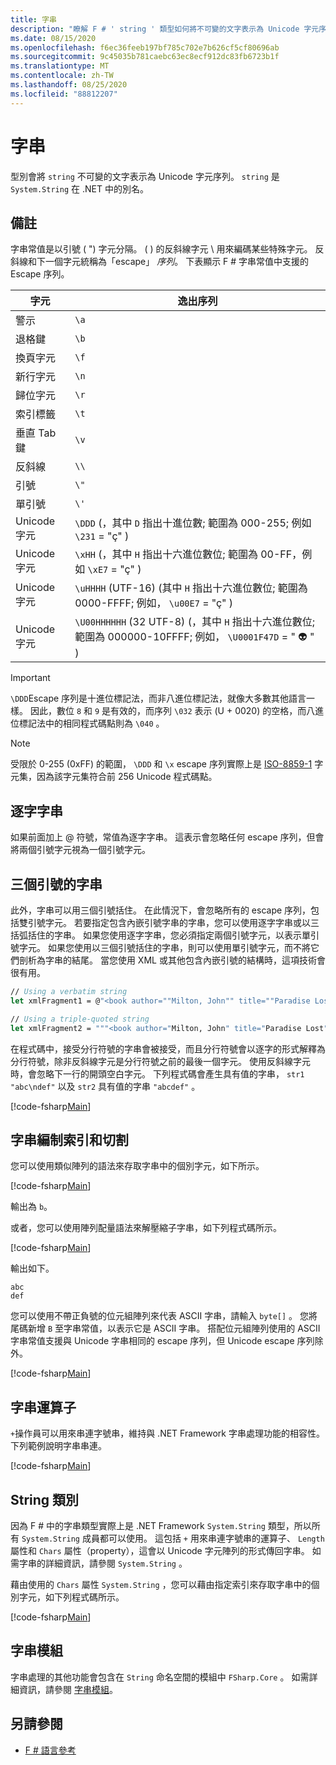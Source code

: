 ```yaml
---
title: 字串
description: "瞭解 F # ' string ' 類型如何將不可變的文字表示為 Unicode 字元序列。"
ms.date: 08/15/2020
ms.openlocfilehash: f6ec36feeb197bf785c702e7b626cf5cf80696ab
ms.sourcegitcommit: 9c45035b781caebc63ec8ecf912dc83fb6723b1f
ms.translationtype: MT
ms.contentlocale: zh-TW
ms.lasthandoff: 08/25/2020
ms.locfileid: "88812207"
---
```

# <a name="strings"></a>字串

型別會將 `string` 不可變的文字表示為 Unicode 字元序列。 `string` 是 `System.String` 在 .NET 中的別名。

## <a name="remarks"></a>備註

字串常值是以引號 ( ") 字元分隔。  ( ) 的反斜線字元 \\ 用來編碼某些特殊字元。 反斜線和下一個字元統稱為「escape」 *序列*。 下表顯示 F # 字串常值中支援的 Escape 序列。

|字元|逸出序列|
|---------|---------------|
|警示|`\a`|
|退格鍵|`\b`|
|換頁字元|`\f`|
|新行字元|`\n`|
|歸位字元|`\r`|
|索引標籤|`\t`|
|垂直 Tab 鍵|`\v`|
|反斜線|`\\`|
|引號|`\"`|
|單引號|`\'`|
|Unicode 字元|`\DDD` (，其中 `D` 指出十進位數; 範圍為 000-255; 例如 `\231` = "ç" ) |
|Unicode 字元|`\xHH` (，其中 `H` 指出十六進位數位; 範圍為 00-FF，例如 `\xE7` = "ç" ) |
|Unicode 字元|`\uHHHH` (UTF-16)  (其中 `H` 指出十六進位數位; 範圍為 0000-FFFF; 例如， `\u00E7` = "ç" ) |
|Unicode 字元|`\U00HHHHHH` (32 UTF-8)  (，其中 `H` 指出十六進位數位; 範圍為 000000-10FFFF; 例如， `\U0001F47D` = " 👽 " ) |

> [!IMPORTANT]
> `\DDD`Escape 序列是十進位標記法，而非八進位標記法，就像大多數其他語言一樣。 因此，數位 `8` 和 `9` 是有效的，而序列 `\032` 表示 (U + 0020) 的空格，而八進位標記法中的相同程式碼點則為 `\040` 。

> [!NOTE]
> 受限於 0-255 (0xFF) 的範圍， `\DDD` 和 `\x` escape 序列實際上是 [ISO-8859-1](https://en.wikipedia.org/wiki/ISO/IEC_8859-1#Code_page_layout) 字元集，因為該字元集符合前 256 Unicode 程式碼點。

## <a name="verbatim-strings"></a>逐字字串

如果前面加上 @ 符號，常值為逐字字串。 這表示會忽略任何 escape 序列，但會將兩個引號字元視為一個引號字元。

## <a name="triple-quoted-strings"></a>三個引號的字串

此外，字串可以用三個引號括住。 在此情況下，會忽略所有的 escape 序列，包括雙引號字元。 若要指定包含內嵌引號字串的字串，您可以使用逐字字串或以三括弧括住的字串。 如果您使用逐字字串，您必須指定兩個引號字元，以表示單引號字元。 如果您使用以三個引號括住的字串，則可以使用單引號字元，而不將它們剖析為字串的結尾。 當您使用 XML 或其他包含內嵌引號的結構時，這項技術會很有用。

```fsharp
// Using a verbatim string
let xmlFragment1 = @"<book author=""Milton, John"" title=""Paradise Lost"">"

// Using a triple-quoted string
let xmlFragment2 = """<book author="Milton, John" title="Paradise Lost">"""
```

在程式碼中，接受分行符號的字串會被接受，而且分行符號會以逐字的形式解釋為分行符號，除非反斜線字元是分行符號之前的最後一個字元。 使用反斜線字元時，會忽略下一行的開頭空白字元。 下列程式碼會產生具有值的字串， `str1` `"abc\ndef"` 以及 `str2` 具有值的字串 `"abcdef"` 。

[!code-fsharp[Main](~/samples/snippets/fsharp/lang-ref-1/snippet1001.fs)]

## <a name="string-indexing-and-slicing"></a>字串編制索引和切割

您可以使用類似陣列的語法來存取字串中的個別字元，如下所示。

[!code-fsharp[Main](~/samples/snippets/fsharp/lang-ref-1/snippet1002.fs)]

輸出為 `b`。

或者，您可以使用陣列配量語法來解壓縮子字串，如下列程式碼所示。

[!code-fsharp[Main](~/samples/snippets/fsharp/lang-ref-1/snippet1003.fs)]

輸出如下。

```console
abc
def
```

您可以使用不帶正負號的位元組陣列來代表 ASCII 字串，請輸入 `byte[]` 。 您將尾碼新增 `B` 至字串常值，以表示它是 ASCII 字串。 搭配位元組陣列使用的 ASCII 字串常值支援與 Unicode 字串相同的 escape 序列，但 Unicode escape 序列除外。

[!code-fsharp[Main](~/samples/snippets/fsharp/lang-ref-1/snippet1004.fs)]

## <a name="string-operators"></a>字串運算子

`+`操作員可以用來串連字號串，維持與 .NET Framework 字串處理功能的相容性。 下列範例說明字串串連。

[!code-fsharp[Main](~/samples/snippets/fsharp/lang-ref-1/snippet1006.fs)]

## <a name="string-class"></a>String 類別

因為 F # 中的字串類型實際上是 .NET Framework `System.String` 類型，所以所有 `System.String` 成員都可以使用。 這包括 `+` 用來串連字號串的運算子、 `Length` 屬性和 `Chars` 屬性（property），這會以 Unicode 字元陣列的形式傳回字串。 如需字串的詳細資訊，請參閱 `System.String` 。

藉由使用的 `Chars` 屬性 `System.String` ，您可以藉由指定索引來存取字串中的個別字元，如下列程式碼所示。

[!code-fsharp[Main](~/samples/snippets/fsharp/lang-ref-1/snippet1005.fs)]

## <a name="string-module"></a>字串模組

字串處理的其他功能會包含在 `String` 命名空間的模組中 `FSharp.Core` 。 如需詳細資訊，請參閱 [字串模組](https://fsharp.github.io/fsharp-core-docs/reference/fsharp-core-stringmodule.html)。

## <a name="see-also"></a>另請參閱

- [F # 語言參考](index.md)
